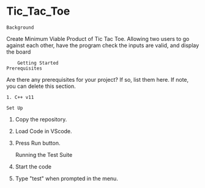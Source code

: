 # Tic_Tac_Toe
    Background
Create Minimum Viable Product of Tic Tac Toe. Allowing two users to go against each other, have the program check the inputs are valid, and display the board

        Getting Started
    Prerequisites
Are there any prerequisites for your project? If so, list them here. If note, you can delete this section.

    1. C++ v11

    Set Up
1. Copy the repository.
2. Load Code in VScode.
3. Press Run button.
    
    Running the Test Suite
1. Start the code
2. Type "test" when prompted in the menu.